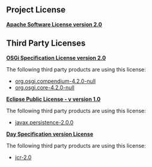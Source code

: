 <!-- Created by CodeLicenseManager -->
## Project License

__[Apache Software License version 2.0](http://www.apache.org/licenses/LICENSE-2.0.html)__

## Third Party Licenses

__[OSGi Specification License version 2.0](http://www.osgi.org/Specifications/Licensing)__

The following third party products are using this license:

* [org.osgi.compendium-4.2.0-null](http://www.osgi.org/)
* [org.osgi.core-4.2.0-null](http://www.osgi.org/)

__[Eclipse Public License - v version 1.0](http://www.eclipse.org/legal/epl-v10.html)__

The following third party products are using this license:

* [javax.persistence-2.0.0](http://www.eclipse.org/eclipselink)

__[Day Specification version License](http://www.day.com/dam/day/downloads/jsr283/day-spec-license.htm)__

The following third party products are using this license:

* [jcr-2.0](http://www.day.com)

<!-- CLM -->
